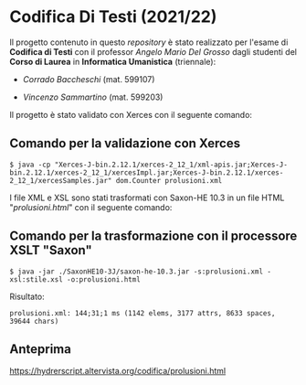 # Codifica Di Testi (2021/22)
Il progetto contenuto in questo <i>repository</i> è stato realizzato per l'esame di <b>Codifica di Testi</b> con il professor <i>Angelo Mario Del Grosso</i> dagli studenti del <b>Corso di Laurea</b> in <b>Informatica Umanistica</b> (triennale):

- <i>Corrado Baccheschi</i> (mat. 599107)

- <i>Vincenzo Sammartino</i> (mat. 599203) 

Il progetto è stato validato con Xerces con il seguente comando:

## Comando per la validazione con Xerces

```shell
$ java -cp "Xerces-J-bin.2.12.1/xerces-2_12_1/xml-apis.jar;Xerces-J-bin.2.12.1/xerces-2_12_1/xercesImpl.jar;Xerces-J-bin.2.12.1/xerces-2_12_1/xercesSamples.jar" dom.Counter prolusioni.xml
```

I file XML e XSL sono stati trasformati con Saxon-HE 10.3 in un file HTML "<i>prolusioni.html</i>" con il seguente comando:

## Comando per la trasformazione con il processore XSLT "Saxon"

```shell
$ java -jar ./SaxonHE10-3J/saxon-he-10.3.jar -s:prolusioni.xml -xsl:stile.xsl -o:prolusioni.html
```
Risultato:
```
prolusioni.xml: 144;31;1 ms (1142 elems, 3177 attrs, 8633 spaces, 39644 chars)
```

## Anteprima

https://hydrerscript.altervista.org/codifica/prolusioni.html
